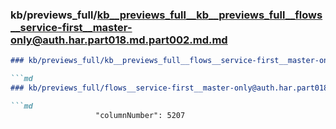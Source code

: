 ### kb/previews_full/kb__previews_full__kb__previews_full__flows__service-first__master-only@auth.har.part018.md.part002.md.md

```md
### kb/previews_full/kb__previews_full__flows__service-first__master-only@auth.har.part018.md.part002.md

```md
### kb/previews_full/flows__service-first__master-only@auth.har.part018.md (part 002)

```md
                   "columnNumber": 5207
                         
```

```

```

```

